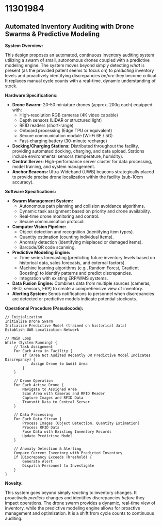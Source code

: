 # 11301984

## Automated Inventory Auditing with Drone Swarms & Predictive Modeling

**System Overview:**

This design proposes an automated, continuous inventory auditing system utilizing a swarm of small, autonomous drones coupled with a predictive modeling engine. The system moves beyond simply detecting *what* is present (as the provided patent seems to focus on) to *predicting* inventory levels and proactively identifying discrepancies *before* they become critical. It replaces manual cycle counts with a real-time, dynamic understanding of stock.

**Hardware Specifications:**

*   **Drone Swarm:** 20-50 miniature drones (approx. 200g each) equipped with:
    *   High-resolution RGB cameras (4K video capable)
    *   Depth sensors (LiDAR or structured light)
    *   RFID readers (short-range)
    *   Onboard processing (Edge TPU or equivalent)
    *   Secure communication module (Wi-Fi 6E / 5G)
    *   Fast-charging battery (30-minute recharge)
*   **Docking/Charging Stations:** Distributed throughout the facility, providing automated docking, charging, and data upload. Stations include environmental sensors (temperature, humidity).
*   **Central Server:** High-performance server cluster for data processing, model training, and system management.
*   **Anchor Beacons:** Ultra-Wideband (UWB) beacons strategically placed to provide precise drone localization within the facility (sub-10cm accuracy).

**Software Specifications:**

*   **Swarm Management System:**
    *   Autonomous path planning and collision avoidance algorithms.
    *   Dynamic task assignment based on priority and drone availability.
    *   Real-time drone monitoring and control.
    *   Secure communication protocol.
*   **Computer Vision Pipeline:**
    *   Object detection and recognition (identifying item types).
    *   Quantity estimation (counting individual items).
    *   Anomaly detection (identifying misplaced or damaged items).
    *   Barcode/QR code scanning.
*   **Predictive Modeling Engine:**
    *   Time series forecasting (predicting future inventory levels based on historical data, sales forecasts, and external factors).
    *   Machine learning algorithms (e.g., Random Forest, Gradient Boosting) to identify patterns and predict discrepancies.
    *   Integration with existing ERP/WMS systems.
*   **Data Fusion Engine:** Combines data from multiple sources (cameras, RFID, sensors, ERP) to create a comprehensive view of inventory.
*   **Alerting System:** Sends notifications to personnel when discrepancies are detected or predictive models indicate potential stockouts.

**Operational Procedure (Pseudocode):**

```
// Initialization
Initialize Drone Swarm
Initialize Predictive Model (trained on historical data)
Establish UWB Localization Network

// Main Loop
While (System Running) {
    // Task Assignment
    For Each Area in Facility {
        If (Area Not Audited Recently OR Predictive Model Indicates Discrepancy) {
            Assign Drone to Audit Area
        }
    }

    // Drone Operation
    For Each Active Drone {
        Navigate to Assigned Area
        Scan Area with Cameras and RFID Reader
        Capture Images and RFID Data
        Transmit Data to Central Server
    }

    // Data Processing
    For Each Data Stream {
        Process Images (Object Detection, Quantity Estimation)
        Process RFID Data
        Fuse Data with Existing Inventory Records
        Update Predictive Model
    }

    // Anomaly Detection & Alerting
    Compare Current Inventory with Predicted Inventory
    If (Discrepancy Exceeds Threshold) {
        Generate Alert
        Dispatch Personnel to Investigate
    }
}
```

**Novelty:**

This system goes beyond simply *reacting* to inventory changes. It proactively *predicts* changes and identifies discrepancies *before* they impact operations. The drone swarm provides a dynamic, real-time view of inventory, while the predictive modeling engine allows for proactive management and optimization. It is a shift from cycle counts to continuous auditing.